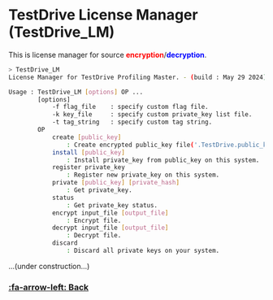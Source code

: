 # TestDrive License Manager (TestDrive_LM)
This is license manager for source **<span style="color:red">encryption</span>**/**<span style="color:blue">decryption</span>**.

```bash
> TestDrive_LM
License Manager for TestDrive Profiling Master. - (build : May 29 2024)

Usage : TestDrive_LM [options] OP ...
        [options]
            -f flag_file    : specify custom flag file.
            -k key_file     : specify custom private_key list file.
            -t tag_string   : specify custom tag string.
        OP
            create [public_key]
                : Create encrypted public_key file('.TestDrive.public_key').
            install [public_key]
                : Install private_key from public_key on this system.
            register private_key
                : Register new private_key on this system.
            private [public_key] [private_hash]
                : Get private_key.
            status
                : Get private_key status.
            encrypt input_file [output_file]
                : Encrypt file.
            decrypt input_file [output_file]
                : Decrypt file.
            discard
                : Discard all private keys on your system.
```
...(under construction...)

### [:fa-arrow-left: Back](?top.md)